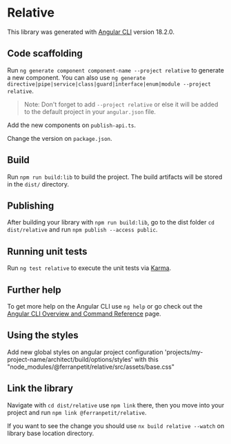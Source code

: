 # Relative

This library was generated with [Angular CLI](https://github.com/angular/angular-cli) version 18.2.0.

## Code scaffolding

Run `ng generate component component-name --project relative` to generate a new component. You can also use `ng generate directive|pipe|service|class|guard|interface|enum|module --project relative`.

> Note: Don't forget to add `--project relative` or else it will be added to the default project in your `angular.json` file.

Add the new components on `publish-api.ts`.

Change the version on `package.json`.

## Build

Run `npm run build:lib` to build the project. The build artifacts will be stored in the `dist/` directory.

## Publishing

After building your library with `npm run build:lib`, go to the dist folder `cd dist/relative` and run `npm publish --access public`.

## Running unit tests

Run `ng test relative` to execute the unit tests via [Karma](https://karma-runner.github.io).

## Further help

To get more help on the Angular CLI use `ng help` or go check out the [Angular CLI Overview and Command Reference](https://angular.dev/tools/cli) page.

## Using the styles

Add new global styles on angular project configuration 'projects/my-project-name/architect/build/options/styles' with this "node_modules/@ferranpetit/relative/src/assets/base.css"


## Link the library

Navigate with `cd dist/relative` use `npm link` there, then you move into your project and run `npm link @ferranpetit/relative`.

If you want to see the change you should use `nx build relative --watch` on library base location directory.